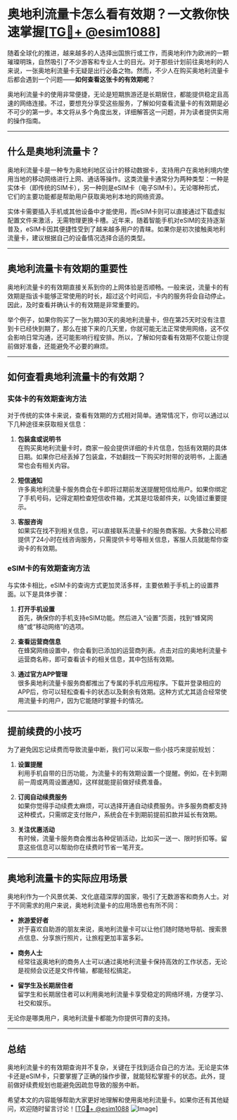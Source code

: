 # 奥地利流量卡怎么看有效期？一文教你快速掌握[[TG💪+ @esim1088](https://t.me/s/esim1088)]

随着全球化的推进，越来越多的人选择出国旅行或工作，而奥地利作为欧洲的一颗璀璨明珠，自然吸引了不少游客和专业人士的目光。对于那些计划前往奥地利的人来说，一张奥地利流量卡无疑是出行必备之物。然而，不少人在购买奥地利流量卡后都会遇到一个问题——**如何查看这张卡的有效期呢**？

奥地利流量卡的使用非常便捷，无论是短期旅游还是长期居住，都能提供稳定且高速的网络连接。不过，要想充分享受这些服务，了解如何查看流量卡的有效期是必不可少的第一步。本文将从多个角度出发，详细解答这一问题，并为读者提供实用的操作指南。

---

## 什么是奥地利流量卡？

奥地利流量卡是一种专为奥地利地区设计的移动数据卡，支持用户在奥地利境内使用当地的移动网络进行上网、通话等操作。这类流量卡通常分为两种类型：一种是实体卡（即传统的SIM卡），另一种则是eSIM卡（电子SIM卡）。无论哪种形式，它们的主要功能都是帮助用户获取奥地利本地的网络资源。

实体卡需要插入手机或其他设备中才能使用，而eSIM卡则可以直接通过下载虚拟配置文件来激活，无需物理更换卡槽。近年来，随着智能手机对eSIM的支持逐渐普及，eSIM卡因其便捷性受到了越来越多用户的青睐。如果你是初次接触奥地利流量卡，建议根据自己的设备情况选择合适的类型。

---

## 奥地利流量卡有效期的重要性

奥地利流量卡的有效期直接关系到你的上网体验是否顺畅。一般来说，流量卡的有效期是指该卡能够正常使用的时长，超过这个时间后，卡内的服务将会自动停止。因此，及时查看并确认卡的有效期是非常重要的。

举个例子，如果你购买了一张为期30天的奥地利流量卡，但在第25天时没有注意到卡已经快到期了，那么在接下来的几天里，你就可能无法正常使用网络，这不仅会影响日常沟通，还可能影响行程安排。所以，了解如何查看有效期不仅能让你提前做好准备，还能避免不必要的麻烦。

---

## 如何查看奥地利流量卡的有效期？

### 实体卡的有效期查询方法

对于传统的实体卡来说，查看有效期的方式相对简单。通常情况下，你可以通过以下几种途径来获取相关信息：

1. **包装盒或说明书**  
   在购买奥地利流量卡时，商家一般会提供详细的卡片信息，包括有效期的具体日期。如果你已经丢掉了包装盒，不妨翻找一下购买时附带的说明书，上面通常也会有相关内容。

2. **短信通知**  
   许多奥地利流量卡服务商会在卡即将过期前发送提醒短信给用户。如果你绑定了手机号码，记得定期检查短信收件箱，尤其是垃圾邮件夹，以免错过重要提示。

3. **客服咨询**  
   如果实在找不到相关信息，可以直接联系流量卡的服务商客服。大多数公司都提供了24小时在线咨询服务，只需提供卡号等相关信息，客服人员就能帮你查询卡的有效期。

### eSIM卡的有效期查询方法

与实体卡相比，eSIM卡的查询方式更加灵活多样，主要依赖于手机上的设置界面。以下是具体步骤：

1. **打开手机设置**  
   首先，确保你的手机支持eSIM功能。然后进入“设置”页面，找到“蜂窝网络”或“移动网络”的选项。

2. **查看运营商信息**  
   在蜂窝网络设置中，你会看到已添加的运营商列表。点击对应的奥地利流量卡运营商名称，即可查看该卡的相关信息，其中包括有效期。

3. **通过官方APP管理**  
   很多奥地利流量卡服务商都推出了专属的手机应用程序。下载并登录相应的APP后，你可以轻松查看卡的状态以及剩余有效期。这种方式尤其适合经常使用流量卡的用户，因为它能随时掌握卡的情况。

---

## 提前续费的小技巧

为了避免因忘记续费而导致流量中断，我们可以采取一些小技巧来提前规划：

1. **设置提醒**  
   利用手机自带的日历功能，为流量卡的有效期设置一个提醒。例如，在卡到期前一周或两周设置通知，这样就能提前做好续费准备。

2. **订阅自动续费服务**  
   如果你觉得手动续费太麻烦，可以选择开通自动续费服务。许多服务商都支持这种模式，只需绑定支付账户，系统会在卡到期前提前扣款并延长有效期。

3. **关注优惠活动**  
   有时候，流量卡服务商会推出各种促销活动，比如买一送一、限时折扣等。留意这些信息可以帮助你在续费时节省一笔开支。

---

## 奥地利流量卡的实际应用场景

奥地利作为一个风景优美、文化底蕴深厚的国家，吸引了无数游客和商务人士。对于不同需求的用户来说，奥地利流量卡的应用场景也有所不同：

- **旅游爱好者**  
  对于喜欢自助游的朋友来说，奥地利流量卡可以让他们随时随地导航、搜索景点信息、分享旅行照片，让旅程更加丰富多彩。

- **商务人士**  
  经常往返奥地利的商务人士可以通过奥地利流量卡保持高效的工作状态，无论是视频会议还是文件传输，都能轻松搞定。

- **留学生及长期居住者**  
  留学生和长期居住者可以利用奥地利流量卡享受稳定的网络环境，方便学习、社交和娱乐。

无论你是哪类用户，奥地利流量卡都能为你提供可靠的支持。

---

## 总结

奥地利流量卡的有效期查询并不复杂，关键在于找到适合自己的方法。无论是实体卡还是eSIM卡，只要掌握了正确的操作步骤，就能轻松掌握卡的状态。此外，提前做好续费规划也能避免因疏忽导致的服务中断。

希望本文的内容能够帮助大家更好地理解和使用奥地利流量卡。如果你还有其他疑问，欢迎随时留言讨论！[[TG💪+ @esim1088](https://t.me/s/esim1088) ![Image](https://i.postimg.cc/4NQfJmqS/Snipaste-2025-05-13-00-14-12.png)]